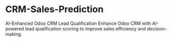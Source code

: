 # CRM-Sales-Prediction
AI-Enhanced Odoo CRM Lead Qualification Enhance Odoo CRM with AI-powered lead qualification scoring to improve sales efficiency and decision-making.
